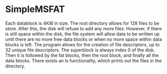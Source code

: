 # SimpleMSFAT
Each datablock is 4KiB in size. The root directory allows for 128 files to be store. After this, the disk will refuse to add any more files. However, if there is still space within the disk, the file system will allow data to be written up until there are no more free data blocks or when no more space within data blocks is left. The program allows for the creation of file descriptors, up to 32 unique file descriptors. The superblock is always index 0 of the disk. Then it is followed by the fat blocks, then the root block, and finally all the data blocks. There exists an ls functionality, which prints out the files in the directory.
